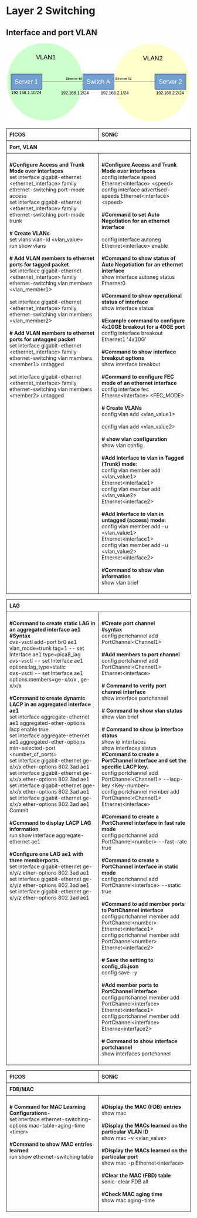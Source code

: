# <b> Layer 2 Switching</b>
## <b> Interface and port VLAN</b>

![interface and port vlan](../img/interface_and_port.png)

<style>
  table {
    border-collapse: collapse;
    table-layout: fixed;
    width: 100%;
  }

  th, td {
    border: 1px solid black;
    padding: 8px;
    text-align: left;
    vertical-align: top;
    word-wrap: break-word;
    width: 50%;
  }

</style>

 <table>
   <tr>
     <th>PICOS</th>
     <th>SONiC</th>
    </tr>
   <tr>
     <th colspan='2'>Port, VLAN</th>
    </tr>
   <tr>
  <td>

<b>#Configure Access and Trunk Mode over interfaces</b><br>
set interface gigabit-ethernet &lt;ethernet_interface> family ethernet-switching port-mode access<br>
set interface gigabit-ethernet &lt;ethernet_interface> family ethernet-switching port-mode trunk<br>
</br>
<b># Create VLANs </b><br>
set vlans vlan-id &lt;vlan_value><Br>
run show vlans<br>
</br>
<b># Add VLAN members to ethernet ports for tagged packet</b><br>
set interface gigabit-ethernet &lt;ethernet_interface> family ethernet-switching vlan members &lt;vlan_member1><br>
</br>
set interface gigabit-ethernet &lt;ethernet_interface> family ethernet-switching vlan members &lt;vlan_member2><br>
</br>
<b># Add VLAN members to ethernet ports for untagged packet</b><br>
set interface gigabit-ethernet &lt;ethernet_interface> family ethernet-switching vlan members &lt;member1> untagged<Br>
</br>
set interface gigabit-ethernet &lt;ethernet_interface> family ethernet-switching vlan members &lt;member2> untagged

  </td>
  <td>

<b>#Configure Access and Trunk Mode over interfaces</b><br>
config interface speed Ethernet&lt;interface> &lt;speed><br>
config interface advertised-speeds Ethernet&lt;interface> &lt;speed><br>
</br>
<b>#Command to set Auto Negotiation for an ethernet interface</b><Br>  
config interface autoneg Ethernet&lt;interface> enable<Br>
</br>
<b>#Command to show status of Auto Negotiation for an ethernet interface</b><Br>
show interface autoneg status Ethernet0<br>
</Br>
<b>#Command to show operational status of interface</b><br> 
show interface status<Br>
</br>
<b>#Example command to configure 4x10GE breakout  for a 40GE port</b><br>
config interface breakout Ethernet1 '4x10G'<br>
</br>
<b>#Command to show interface breakout options</b><br>
show interface breakout<br>
</br>
<b>#Command to configure FEC mode of an ethernet interface</b><br> 
config interface fec Etherne&lt;interface> &lt;FEC_MODE><br>
</br>
<b># Create VLANs</b><br> 
config vlan add &lt;vlan_value1> <br>      
config vlan add &lt;vlan_value2><br>
</br>
<b># show vlan configuration </b><br>
show vlan config <Br>
</br>
<b>#Add Interface to vlan in Tagged (Trunk) mode:</b><br>
config vlan member add &lt;vlan_value1> Ethernet&lt;interface1><br>
config vlan member add &lt;vlan_value2> Ethernet&lt;interface2><br>
</br>
<b>#Add Interface to vlan in untagged (access) mode:</b><br>
config vlan member add -u &lt;vlan_value1> Ethernet&lt;interface1><br>
config vlan member add -u &lt;vlan_value2> Ethernet&lt;interface2><br>
</br>
<b>#Command to show vlan information </b><br>
show vlan brief   <br>

  </td>
  </tr>
   </table>

  <table>
   <tr>
   <th colspan='2'>LAG</th>
 </tr>
 <tr>
  <tr>
  <td>

<b>#Command to create static LAG in an aggregated interface ae1</b><br>
<b>#Syntax</b><br>
ovs-vsctl  add-port br0 ae1 vlan_mode=trunk tag=1 -- set Interface ae1 type=pica8_lag<br>
ovs-vsctl -- set Interface ae1 options:lag_type=static<br>
ovs-vsctl -- set Interface ae1 options:members=ge-x/x/x , ge-x/x/x<Br>
</br>
<b>#Command to create dynamic LACP in an aggregated interface ae1</b><br>
set interface aggregate-ethernet ae1 aggregated-ether-options lacp enable true<br>
set interface aggregate-ethernet ae1 aggregated-ether-options min-selected-port &lt;number_of_ports><br>
set interface gigabit-ethernet ge-x/x/x ether-options 802.3ad ae1<Br>
set interface gigabit-ethernet ge-x/x/x ether-options 802.3ad ae1<br>
set interface gigabit-ethernet gge-x/x/x ether-options 802.3ad ae1<br>
set interface gigabit-ethernet ge-x/x/x ether-options 802.3ad ae1<br>
Commit<BR>
</br>
<b>#Command to display LACP LAG information</b> <BR>
run show interface aggregate-ethernet ae1<br>
</br>
<b>#Configure one LAG ae1 with three memberports.</b><br>
set interface gigabit-ethernet ge-x/y/z ether-options 802.3ad ae1<br>
set interface gigabit-ethernet ge-x/y/z ether-options 802.3ad ae1<br>
set interface gigabit-ethernet ge-x/y/z ether-options 802.3ad ae1<br>

  </td>
  <td>

<b>#Create port channel</b><br>
<b>#syntax </b><br>
config portchannel add PortChannel&lt;Channel1><br>
</br>
<b>#Add members to port channel</b><br>
config portchannel add PortChannel&lt;Channel1>  Ethernet&lt;interface><br>
</br>
<b># Command to verify port channel interface</b><br>
show interface portchannel<Br>
</br>
<b># Command to show vlan status</b><br> 
show vlan brief <br>
</br>
<b># Command to show ip interface status</b><br> 
show ip interfaces<br>
show interfaces status<br>
<b>#Command to create a PortChannel interface and set the specific LACP key.</b><br>
config portchannel add PortChannel&lt;Channel1>  --lacp-key &lt;Key-number><br>
config portchannel member add PortChannel&lt;Channel1><br>
 Ethernet&lt;interface><br>
</br>
<b>#Command to create a PortChannel interface in fast rate mode</b><br>
config portchannel add PortChannel&lt;number> --fast-rate true<br>
</br>
<b>#Command to create a PortChannel interface in static mode</b><br>
config portchannel add PortChannel&lt;interface>  --static true<br>
</br>
<b>#Command to add member ports to PortChannel interface</b><br>
config portchannel member add PortChannel&lt;number> Ethernet&lt;interface1><Br> 
config portchannel member add PortChannel&lt;number> Ethernet&lt;interface2> <br>
</br>
<b># Save the setting to config_db.json</b><br>
config save -y<br>
</br>
<b>#Add member ports to PortChannel interface</b><br>
config portchannel member add PortChannel&lt;interface> Ethernet&lt;interface1><Br> 
config portchannel member add PortChannel&lt;interface> Etherne&lt;interface2><Br> 
</br>
<b># Command to show interface portchannel</b><br>
 show interfaces portchannel <br>

  </td>
  </tr>
  </table>

 <table>
 <tr>
   <th>PICOS</th>
   <th>SONiC</th>
 </tr>
 <tr>
 <th colspan='2'>FDB/MAC</th>
 </tr>
 <tr>
  <tr>
  <td>

<b># Command for MAC  Learning Configurations-</b><Br> 
set interface ethernet-switching-options mac-table-aging-time &lt;timer><br>
</br>
<b>#Command to show MAC entries learned</b><br> 
run show ethernet-switching table

  </td>
  <td>

<b>#Display  the MAC (FDB) entries</b><Br>
show mac<Br>
</br>
<b>#Display the MACs learned on the particular VLAN ID</b><Br>
show mac -v &lt;vlan_value><br>
</br>
<b>#Display  the MACs learned on the particular port</b><br>
show mac -p Ethernet&lt;interface><Br>
</br>
<b>#Clear the MAC (FBD) table</b><br>
sonic-clear FDB  all<br>
</br>
<b>#Check MAC aging time</b><br>
 show mac aging-time<br>

  </td>
  </tr>
  </table>
